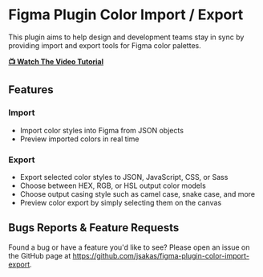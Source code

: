 # Figma Plugin Color Import / Export

This plugin aims to help design and development teams stay in sync by providing
import and export tools for Figma color palettes.

**[📺 Watch The Video
Tutorial](https://www.loom.com/share/202ecf92083e4d5788a7522d5fb3004d)**

## Features

### Import

- Import color styles into Figma from JSON objects
- Preview imported colors in real time

### Export

- Export selected color styles to JSON, JavaScript, CSS, or Sass
- Choose between HEX, RGB, or HSL output color models
- Choose output casing style such as camel case, snake case, and more
- Preview color export by simply selecting them on the canvas

## Bugs Reports & Feature Requests

Found a bug or have a feature you'd like to see? Please open an issue on the
GitHub page at https://github.com/jsakas/figma-plugin-color-import-export.
